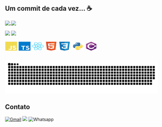 ## Um commit de cada vez... ☕

<!-- Github Status -->
<div >
  <a href="https://github.com/YuriSilva133">
   <img height=170 align="center" src="https://github-readme-stats.vercel.app/api?username=YuriSilva133&show_icons=true&theme=tokyonight&hide_border=true&hide=prs&include_all_commits=true&rank_icon=github" />
    
   <img height=170 align="center" src="https://github-readme-stats.vercel.app/api/top-langs?username=YuriSilva133&layout=compact&langs_count=8&card_width=320&hide_border=true&theme=tokyonight&text_color=FFFFF9"/>
  </a>
</div>

<!-- Databases -->
<div><br>     
  <img height="30" src="https://img.shields.io/badge/mysql-4479A1.svg?style=for-the-badge&logo=mysql&logoColor=white" />
  <img height="30" src="https://img.shields.io/badge/postgres-%23316192.svg?style=for-the-badge&logo=postgresql&logoColor=white" />
</div>

<!-- Tecnologias -->
<div style="display: inline_block"><br>
  <img align="center" title="JavaScript" alt="js" height="30" width="40" src="https://raw.githubusercontent.com/devicons/devicon/master/icons/javascript/javascript-plain.svg">
  <img align="center" title="TypeScript" alt="ts" height="30" width="40" src="https://raw.githubusercontent.com/devicons/devicon/master/icons/typescript/typescript-plain.svg">
  <img align="center" title="ReactJS" alt="jsx" height="30" width="40" src="https://raw.githubusercontent.com/devicons/devicon/master/icons/react/react-original.svg">
  <img align="center" title="HTML" alt="html" height="30" width="40" src="https://raw.githubusercontent.com/devicons/devicon/master/icons/html5/html5-original.svg">
  <img align="center" title="CSS" alt="css" height="30" width="40" src="https://raw.githubusercontent.com/devicons/devicon/master/icons/css3/css3-original.svg">
  <img align="center" title="Python" alt="py" height="30" width="40" src="https://raw.githubusercontent.com/devicons/devicon/master/icons/python/python-original.svg">
  <img align="center" title="Csharp" alt="cs" height="30" width="40" src="https://raw.githubusercontent.com/devicons/devicon/master/icons/csharp/csharp-original.svg">
</div> <br>

<!-- Snake-->
<div align="center">
  
  ![snake gif](https://github.com/YuriSilva133/YuriSilva133/blob/output/github-snake-dark.svg) 
</div>


## Contato

<div>
  <a href="mailto:yuriteofilo38@gmail.com"><img src="https://img.shields.io/badge/Gmail-D14836?style=for-the-badge&logo=gmail&logoColor=white" alt="Gmail"><a/>
  <img src="https://img.shields.io/badge/linkedin-%230077B5.svg?style=for-the-badge&logo=linkedin&logoColor=white">
  <img src="https://img.shields.io/badge/WhatsApp-25D366?style=for-the-badge&logo=whatsapp&logoColor=white" alt="Whatsapp"><a/>
</div>




